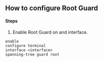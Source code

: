 ## How to configure Root Guard

#### Steps

1. Enable Root Guard on and interface.
```
enable
configure terminal
interface <interface>
spanning-tree guard root
```

